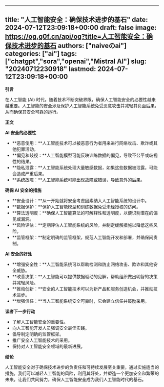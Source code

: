 
---
title: "人工智能安全：确保技术进步的基石"
date: 2024-07-12T23:09:18+00:00
draft: false
image: https://og.g0f.cn/api/og?title=人工智能安全：确保技术进步的基石
authors: ["naiveのai"]
categories: ["ai"]
tags: ["chatgpt","sora","openai","Mistral AI"]
slug: "20240712230918"
lastmod: 2024-07-12T23:09:18+00:00
---
**引言**

在人工智能 (AI) 时代，随着技术不断突破界限，确保人工智能安全的必要性越来越重要。人工智能的安全涉及保护人工智能系统免受恶意攻击并减轻其负面后果，从而确保其安全可靠的运行。

**正文**

**AI 安全的必要性**

* **恶意使用：**人工智能技术可以被恶意行为者用来进行网络攻击、欺诈或其他犯罪活动。
* **偏见和歧视：**人工智能模型可能反映训练数据的偏见，导致不公平或歧视性的结果。
* **隐私泄露：**人工智能系统处理大量敏感数据，如果这些数据被泄露，可能会造成严重后果。
* **系统故障：**人工智能系统可能出现故障或错误，导致意外的后果。

**确保 AI 安全的措施**

* **安全设计：**从一开始就将安全考虑因素纳入人工智能系统的设计中。
* **数据保护：**保护人工智能模型和训练数据免受未经授权的访问。
* **算法透明度：**确保人工智能算法的可解释性和透明度，以便识别潜在的偏见或漏洞。
* **风险评估：**定期评估人工智能系统的风险，并制定缓解措施以降低这些风险。
* **监管框架：**制定明确的监管框架，规范人工智能开发和部署，并确保问责制。

**AI 安全的好处**

* **增强安全性：**人工智能系统可以帮助检测和防止网络攻击、欺诈和其他安全威胁。
* **改善决策：**人工智能可以提供数据驱动的见解，帮助组织做出明智的决策并减轻风险。
* **推动创新：**安全的人工智能技术可以为新产品和服务创造机会，并推动技术进步。
* **增强信任：**当人工智能系统安全可靠时，它会建立信任并鼓励采用。

**读者下一步行动**

* 了解人工智能安全的重要性。
* 向人工智能开发人员强调安全最佳实践。
* 倡导制定明确的监管框架。
* 推广安全人工智能技术的采用。
* 保持对人工智能安全领域的最新进展。

**结论**

人工智能安全对于确保技术进步的负责任和可持续发展至关重要。通过实施适当的措施，我们可以减轻人工智能的风险，利用其好处，并塑造一个更加安全和繁荣的未来。让我们共同努力，确保人工智能安全成为我们人工智能时代的基石。